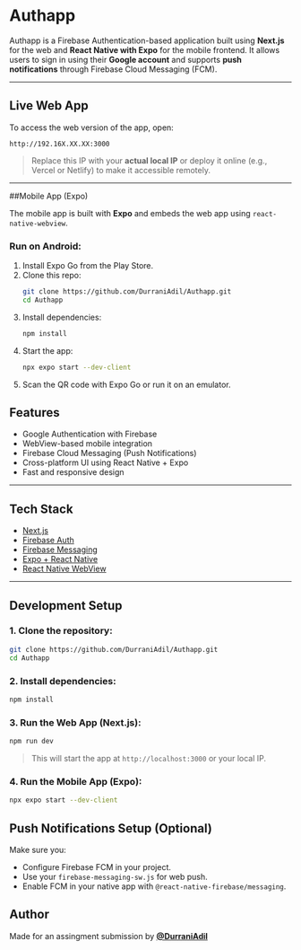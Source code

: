 # Authapp

Authapp is a Firebase Authentication-based application built using **Next.js** for the web and **React Native with Expo** for the mobile frontend. It allows users to sign in using their **Google account** and supports **push notifications** through Firebase Cloud Messaging (FCM).

---

## Live Web App

To access the web version of the app, open:

```
http://192.16X.XX.XX:3000
```

> Replace this IP with your **actual local IP** or deploy it online (e.g., Vercel or Netlify) to make it accessible remotely.

---

##Mobile App (Expo)

The mobile app is built with **Expo** and embeds the web app using `react-native-webview`.

### Run on Android:

1. Install Expo Go from the Play Store.
2. Clone this repo:
   ```bash
   git clone https://github.com/DurraniAdil/Authapp.git
   cd Authapp
   ```
3. Install dependencies:
   ```bash
   npm install
   ```
4. Start the app:
   ```bash
   npx expo start --dev-client
   ```
5. Scan the QR code with Expo Go or run it on an emulator.


## Features

-  Google Authentication with Firebase
-  WebView-based mobile integration
-  Firebase Cloud Messaging (Push Notifications)
-  Cross-platform UI using React Native + Expo
-  Fast and responsive design

---

## Tech Stack

- [Next.js](https://nextjs.org/)
- [Firebase Auth](https://firebase.google.com/docs/auth)
- [Firebase Messaging](https://firebase.google.com/docs/cloud-messaging)
- [Expo + React Native](https://expo.dev/)
- [React Native WebView](https://github.com/react-native-webview/react-native-webview)

---

## Development Setup

### 1. Clone the repository:

```bash
git clone https://github.com/DurraniAdil/Authapp.git
cd Authapp
```

### 2. Install dependencies:

```bash
npm install
```

### 3. Run the Web App (Next.js):

```bash
npm run dev
```

> This will start the app at `http://localhost:3000` or your local IP.

### 4. Run the Mobile App (Expo):

```bash
npx expo start --dev-client
```


## Push Notifications Setup (Optional)

Make sure you:
- Configure Firebase FCM in your project.
- Use your `firebase-messaging-sw.js` for web push.
- Enable FCM in your native app with `@react-native-firebase/messaging`.



## Author

Made for an assingment submission by **[@DurraniAdil](https://github.com/DurraniAdil)**
```
